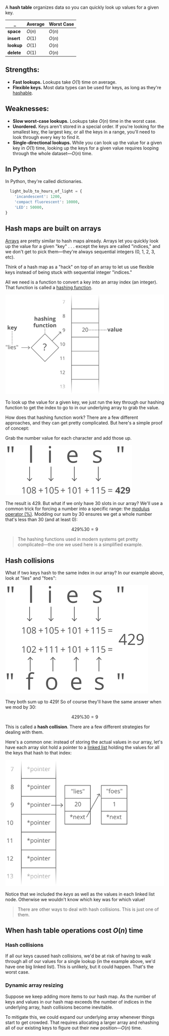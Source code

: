 A **hash table** organizes data so you can quickly look up values for a given key.

 _          |**Average**|**Worst Case**
------------|:----------|:--------------
**space**   |$O(n)$     |$O(n)$
**insert**  |$O(1)$	    |$O(n)$
**lookup**  |$O(1)$     |$O(n)$
**delete**  |$O(1)$     |$O(n)$


## Strengths:
* **Fast lookups.** Lookups take $O(1)$ time on average.
* **Flexible keys.** Most data types can be used for keys, as long as they're [hashable](./hashing.md).

## Weaknesses:
* **Slow worst-case lookups.** Lookups take $O(n)$ time in the worst case.
* **Unordered.** Keys aren't stored in a special order. If you're looking for the smallest key, the largest key, or all the keys in a range, you'll need to look through every key to find it.
* **Single-directional lookups.** While you can look up the value for a given key in $O(1)$ time, looking up the keys for a given value requires looping through the whole dataset—$O(n)$ time.

## In Python
In Python, they're called dictionaries.

```python
  light_bulb_to_hours_of_light = {
    'incandescent': 1200,
    'compact fluorescent': 10000,
    'LED': 50000,
}
```

## Hash maps are built on arrays
[Arrays](./array.md) are pretty similar to hash maps already. Arrays let you quickly look up the value for a given "key" . . . except the keys are called "indices," and we don't get to pick them—they're always sequential integers (0, 1, 2, 3, etc).

Think of a hash map as a "hack" on top of an array to let us use flexible keys instead of being stuck with sequential integer "indices."

All we need is a function to convert a key into an array index (an integer). That function is called a [hashing function](./hashing.md).

![](./static/cs_for_hackers__hash_tables_lies_key_labeled.svg)

To look up the value for a given key, we just run the key through our hashing function to get the index to go to in our underlying array to grab the value.

How does that hashing function work? There are a few different approaches, and they can get pretty complicated. But here's a simple proof of concept:

Grab the number value for each character and add those up.

![](./static/cs_for_hackers__hash_tables_lies_chars.svg)

The result is 429. But what if we only have 30 slots in our array? We'll use a common trick for forcing a number into a specific range: the [modulus operator (%)](./modulus.md). Modding our sum by 30 ensures we get a whole number that's less than 30 (and at least 0):

$$
429 \% 30 = 9
$$

> The hashing functions used in modern systems get pretty complicated—the one we used here is a simplified example.

## Hash collisions
What if two keys hash to the same index in our array? In our example above, look at "lies" and "foes":

![](./static/cs_for_hackers__hash_tables_lies_and_foes_addition.svg)

They both sum up to 429! So of course they'll have the same answer when we mod by 30:

$$
429 \% 30 = 9
$$

This is called a **hash collision**. There are a few different strategies for dealing with them.

Here's a common one: instead of storing the actual values in our array, let's have each array slot hold a pointer to a [linked list](./linked-list.md) holding the values for all the keys that hash to that index:

![](./static/cs_for_hackers__hash_tables_hash_collision_key_val.svg)

Notice that we included the *keys* as well as the values in each linked list node. Otherwise we wouldn't know which key was for which value!

> There are other ways to deal with hash collisions. This is just one of them.

## When hash table operations cost $O(n)$ time
### Hash collisions
If all our keys caused hash collisions, we'd be at risk of having to walk through all of our values for a single lookup (in the example above, we'd have one big linked list). This is unlikely, but it could happen. That's the worst case.

### Dynamic array resizing
Suppose we keep adding more items to our hash map. As the number of keys and values in our hash map exceeds the number of indices in the underlying array, hash collisions become inevitable.

To mitigate this, we could expand our underlying array whenever things start to get crowded. That requires allocating a larger array and rehashing all of our existing keys to figure out their new position—$O(n)$ time.